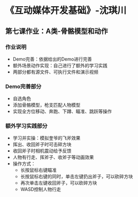 # 《互动媒体开发基础》-沈琪川
## 第七课作业：A类-骨骼模型和动作
### 作业说明
* Demo完善：依据给出的Demo进行完善
* 额外场景动作实现：自己进行了额外的学习实践
* 两部分都有源文件、可执行文件和演示视频
### Demo完善部分
* 自选角色
* 添加骨骼模型，枪支匹配人物模型
* 实现全方位移动、奔跑、下蹲、瞄准、跳跃等操作
### 额外学习实践部分
* 学习并实操：模拟奎爷的飞斧效果
* 挥出、收回斧子时可击碎方块
* 收回斧子时相机震动给予反馈
* 人物有行走、挥斧子、收斧子等动画效果
* 操作方式：
  * 长按鼠标右键瞄准
  * 长按鼠标右键的同时，单击左键扔出斧子，可以砍碎方块
  * 再次单击左键收回斧子，可以砍碎方块
  * WASD控制人物行走

